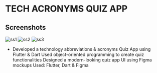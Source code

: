 # TECH ACRONYMS QUIZ APP
## Screenshots
![ss1](https://github.com/jiroldev/tech-acronyms-quiz-app/assets/132939427/2468a9f3-1ac8-4b1f-a5ae-02866c72584f)
![ss2](https://github.com/jiroldev/tech-acronyms-quiz-app/assets/132939427/905e1d1d-8f22-4cd6-a5e6-e9133e14b29d)
![ss3](https://github.com/jiroldev/tech-acronyms-quiz-app/assets/132939427/a76f3c5f-5abd-4f21-bbcb-fcb88ed0c97f)

* Developed a technology abbreviations & acronyms Quiz App using Flutter & Dart
Used object-oriented programming to create quiz functionalities
Designed a modern-looking quiz app UI using Figma mockups
Used: Flutter, Dart & Figma
